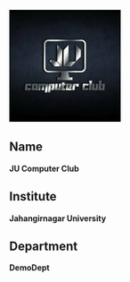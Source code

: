 ![Image](../Images/jucomputerclub.png)<br>
## Name <br>
**JU Computer Club**
## Institute <br>
**Jahangirnagar University**
## Department <br>
**DemoDept**
